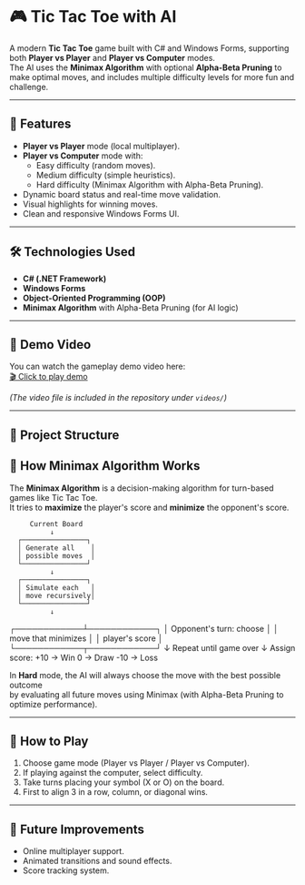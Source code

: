 # 🎮 Tic Tac Toe with AI

A modern **Tic Tac Toe** game built with C# and Windows Forms, supporting both **Player vs Player** and **Player vs Computer** modes.  
The AI uses the **Minimax Algorithm** with optional **Alpha-Beta Pruning** to make optimal moves, and includes multiple difficulty levels for more fun and challenge.

---

## 🚀 Features
- **Player vs Player** mode (local multiplayer).
- **Player vs Computer** mode with:
  - Easy difficulty (random moves).
  - Medium difficulty (simple heuristics).
  - Hard difficulty (Minimax Algorithm with Alpha-Beta Pruning).
- Dynamic board status and real-time move validation.
- Visual highlights for winning moves.
- Clean and responsive Windows Forms UI.

---

## 🛠️ Technologies Used
- **C# (.NET Framework)**
- **Windows Forms**
- **Object-Oriented Programming (OOP)**
- **Minimax Algorithm** with Alpha-Beta Pruning (for AI logic)

---

## 🎥 Demo Video
You can watch the gameplay demo video here:  
[🎬 Click to play demo](videos/demo.mp4)

*(The video file is included in the repository under `videos/`)*

---

## 📂 Project Structure

## 🧠 How Minimax Algorithm Works
The **Minimax Algorithm** is a decision-making algorithm for turn-based games like Tic Tac Toe.  
It tries to **maximize** the player's score and **minimize** the opponent's score.


         Current Board
              ↓
      ┌────────────────┐
      │ Generate all    │
      │ possible moves  │
      └────────────────┘
              ↓
      ┌────────────────┐
      │ Simulate each   │
      │ move recursively│
      └────────────────┘
              ↓
 ┌────────────┴────────────┐
 │ Opponent's turn: choose │
 │ move that minimizes     │
 │ player's score          │
 └────────────┬────────────┘
              ↓
   Repeat until game over
              ↓
        Assign score:
        +10 → Win
         0  → Draw
        -10 → Loss

In **Hard** mode, the AI will always choose the move with the best possible outcome  
by evaluating all future moves using Minimax (with Alpha-Beta Pruning to optimize performance).

---

## 🎯 How to Play
1. Choose game mode (Player vs Player / Player vs Computer).
2. If playing against the computer, select difficulty.
3. Take turns placing your symbol (X or O) on the board.
4. First to align 3 in a row, column, or diagonal wins.

---

## 📌 Future Improvements
- Online multiplayer support.
- Animated transitions and sound effects.
- Score tracking system.

